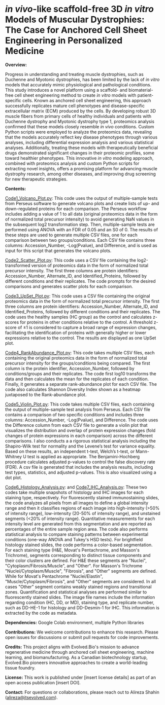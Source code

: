 # _in vivo_-like scaffold-free 3D _in vitro_ Models of Muscular Dystrophies: The Case for Anchored Cell Sheet Engineering in Personalized Medicine

**Overview:**

Progress in understanding and treating muscle dystrophies, such as Duchenne and Myotonic dystrophies, has been limited by the lack of _in vitro_ models that accurately mimic physiological and pathological conditions. This study introduces a novel platform using a scaffold- and biomaterial-free cell sheet engineering method to create _in vitro_ models with patient-specific cells. Known as anchored cell sheet engineering, this approach successfully replicates mature cell phenotypes and disease-specific extracellular matrix (ECM) produced by the cells. By developing robust 3D muscle fibers from primary cells of healthy individuals and patients with Duchenne dystrophy and Myotonic dystrophy type 1, proteomics analysis confirmed that these models closely resemble _in vivo_ conditions. Custom Python scripts were employed to analyze the proteomics data, revealing that the models accurately reflect key disease phenotypes through various analyses, including differential expression analysis and various statistical analyses. Additionally, treating these models with therapeutically beneficial drugs demonstrated significant changes in their proteomic profiles, some toward healthier phenotypes. This innovative _in vitro_ modeling approach, combined with proteomics analysis and custom Python scripts for extracting novel insights, offers a promising platform for advancing muscle dystrophy research, among other diseases, and improving drug screening for new therapeutic strategies.

**Contents:**

<ins>Code1_Volcano_Plot.py</ins>: This code uses the output of multiple-sample tests from Perseus software to generate volcano plots and create lists of up- and down-regulated proteins for each comparison. The Perseus workflow includes adding a value of 1 to all data (original proteomics data in the form of normalized total precursor intensity) to avoid generating NaN values in the subsequent log2 transformation step. Then, multiple-sample tests are performed using ANOVA with an FDR of 0.05 and an S0 of 0. The results of these steps are used to generate multiple CSV files, one for each comparison between two groups/conditions. Each CSV file contains three columns: Accession_Number, -Log(Pvalue), and Difference, and is used as input for this script that generates the volcano plots.

<ins>Code2_Scatter_Plot.py</ins>: This code uses a CSV file containing the log2-transformed version of proteomics data in the form of normalized total precursor intensity. The first three columns are protein identifiers: Accession_Number, Alternate_ID, and Identified_Proteins, followed by different conditions and their replicates. The code prompts for the desired comparisons and generates scatter plots for each comparison.

<ins>Code3_UpSet_Plot.py</ins>: This code uses a CSV file containing the original proteomics data in the form of normalized total precursor intensity. The first three columns are protein identifiers: Accession_Number, Alternate_ID, and Identified_Proteins, followed by different conditions and their replicates. The code uses the healthy samples (HC group) as the control and calculates z-scores for proteins in other conditions relative to the control. A threshold z-score of ±1 is considered to capture a broad range of expression changes, facilitating the identification of proteins with generally higher or lower expressions relative to the control. The results are displayed as one UpSet plot.

<ins>Code4_RankAbundance_Plot.py</ins>: This code takes multiple CSV files, each containing the original proteomics data in the form of normalized total precursor intensity for the groups/conditions being compared. The first column is the protein identifier, Accession_Number, followed by conditions/groups and their replicates. The code first log10 transforms the data and then calculates the mean for the replicates of each condition. Finally, it generates a separate rank-abundance plot for each CSV file. The code also calculates Shannon Diversity Index shown as a heatmap juxtaposed to the Rank-abundance plot.

<ins>Code5_Violin_Plot.py</ins>: This code takes multiple CSV files, each containing the output of multiple-sample test analysis from Perseus. Each CSV file contains a comparison of two specific conditions and includes three columns: Accession_Number, -Log(Pvalue), and Difference. The code uses the Difference column from each CSV file to generate a violin plot that visualizes the distribution and overlap of protein expression changes (fold changes of protein expressions in each comparison) across the different comparisons. I also conducts a a rigorous statistical analysis including the Shapiro-Wilk test for normality and the Levene’s test for variance equality. Based on these results, an independent t-test, Welch’s t-test, or Mann-Whitney U test is applied as appropriate. The Benjamini-Hochberg procedure calculates adjusted p-values to control the false discovery rate (FDR). A csv file is generated that includes the analysis results, including test types, statistics, and adjusted p-values. This is also visualized using a dot plot.

<ins>Code6_Histology_Analysis.py</ins>: and <ins>Code7_IHC_Analysis.py</ins>: These two codes take multiple snapshots of histology and IHC images for each staining type, respectively. For fluorescently stained immunostaining slides, the code analyzes all pixels from all images to define a global intensity range and then it classifies regions of each image into high-intensity (>50% of intensity range), low-intensity (20-50% of intensity range), and unstained segments (<20% of intensity range). Quantitative measurements for each intensity level are generated from this segmentation and are reported as percentages of the entire sample region area. The code also performs statistical analysis to compare staining patterns between experimental conditions (one-way ANOVA and Tukey's HSD tests). For brightfield histology stained slides, the code performs a color-based segmentation. For each staining type (H&E, Movat's Pentachrome, and Masson's Trichrome), segments corresponding to distinct tissue components and their color clusters are defined. For H&E these segments are "Nuclei", "Cytoplasm/Fibrosis/Muscle", and "Other". For Masson's Trichrome "Nuclei/Cytoplasm/Muscle", "Fibrosis", and "Other" segments are defined. While for Movat's Pentachrome "Nuclei/Elastin", "Muscle/Cytoplasm/Fibrosis", and "Other" segments are considered. In all cases "Other" segment contains weakly stained regions and transitional zones. Quantification and statistical analyses are performed similar to fluorescently stained slides. The image file names include the information regarding condition (HC, DD, or MD), staining type, and replicate number, such as DD-HE-1 for histology and DD-Desmin-1 for IHC. This information is extracted by the code as metadata.

**Dependencies:**
Google Colab environment, multiple Python libraries

**Contributions:**
We welcome contributions to enhance this research. Please open issues for discussions or submit pull requests for code improvements.

**Credits:**
This project aligns with Evolved.Bio's mission to advance regenerative medicine through anchored cell sheet engineering, machine learning, and biomanufacturing. As a Canadian biotechnology startup, Evolved.Bio pioneers innovative approaches to create a world-leading tissue foundry.

**License:**
This work is published under [insert license details] as part of an open access publication [insert DOI].

**Contact:**
For questions or collaborations, please reach out to Alireza Shahin (alireza@itsevolved.com).
